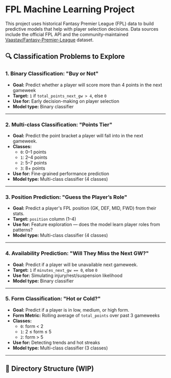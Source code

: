 # FPL Machine Learning Project

This project uses historical Fantasy Premier League (FPL) data to build predictive models that help with player selection decisions. Data sources include the official FPL API and the community-maintained [Vaastav/Fantasy-Premier-League](https://github.com/vaastav/Fantasy-Premier-League) dataset.

## 🔍 Classification Problems to Explore

### 1. Binary Classification: "Buy or Not"
- **Goal:** Predict whether a player will score more than 4 points in the next gameweek
- **Target:** `1` if `total_points_next_gw > 4`, else `0`
- **Use for:** Early decision-making on player selection
- **Model type:** Binary classifier

---

### 2. Multi-class Classification: "Points Tier"
- **Goal:** Predict the point bracket a player will fall into in the next gameweek.
- **Classes:**
  - `0`: 0–1 points
  - `1`: 2–4 points
  - `2`: 5–7 points
  - `3`: 8+ points
- **Use for:** Fine-grained performance prediction
- **Model type:** Multi-class classifier (4 classes)

---

### 3. Position Prediction: "Guess the Player’s Role"
- **Goal:** Predict a player's FPL position (GK, DEF, MID, FWD) from their stats.
- **Target:** `position` column (1–4)
- **Use for:** Feature exploration — does the model learn player roles from patterns?
- **Model type:** Multi-class classifier (4 classes)

---

### 4. Availability Prediction: "Will They Miss the Next GW?"
- **Goal:** Predict if a player will be unavailable next gameweek.
- **Target:** `1` if `minutes_next_gw == 0`, else `0`
- **Use for:** Simulating injury/rest/suspension likelihood
- **Model type:** Binary classifier

---

### 5. Form Classification: "Hot or Cold?"
- **Goal:** Predict if a player is in low, medium, or high form.
- **Form Metric:** Rolling average of `total_points` over past 3 gameweeks
- **Classes:**
  - `0`: form < 2
  - `1`: 2 ≤ form ≤ 5
  - `2`: form > 5
- **Use for:** Detecting trends and hot streaks
- **Model type:** Multi-class classifier (3 classes)

---

## 📂 Directory Structure (WIP)